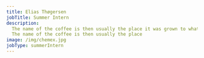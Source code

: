 ```yaml
---
title: Elias Thøgersen
jobTitle: Summer Intern
description: 
  The name of the coffee is then usually the place it was grown to whatever degree available.
  The name of the coffee is then usually the place
image: /img/chemex.jpg
jobType: summerIntern
---
```

